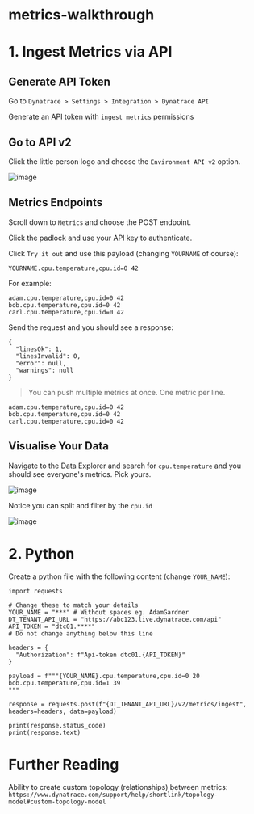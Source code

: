 # metrics-walkthrough

# 1. Ingest Metrics via API

## Generate API Token

Go to `Dynatrace > Settings > Integration > Dynatrace API`

Generate an API token with `ingest metrics` permissions

## Go to API v2

Click the little person logo and choose the `Environment API v2` option.

![image](https://user-images.githubusercontent.com/13639658/136481391-68f8b437-4704-48ae-99e7-c8c89e98c771.png)

## Metrics Endpoints

Scroll down to `Metrics` and choose the POST endpoint.

Click the padlock and use your API key to authenticate.

Click `Try it out` and use this payload (changing `YOURNAME` of course):

```
YOURNAME.cpu.temperature,cpu.id=0 42
```
For example:
```
adam.cpu.temperature,cpu.id=0 42
bob.cpu.temperature,cpu.id=0 42
carl.cpu.temperature,cpu.id=0 42
```

Send the request and you should see a response:
```
{
  "linesOk": 1,
  "linesInvalid": 0,
  "error": null,
  "warnings": null
}
```

> You can push multiple metrics at once. One metric per line.

```
adam.cpu.temperature,cpu.id=0 42
bob.cpu.temperature,cpu.id=0 42
carl.cpu.temperature,cpu.id=0 42
```

## Visualise Your Data

Navigate to the Data Explorer and search for `cpu.temperature` and you should see everyone's metrics. Pick yours.

![image](https://user-images.githubusercontent.com/13639658/136482173-cec33337-b109-4e35-b194-4c3ece6f48ab.png)

Notice you can split and filter by the `cpu.id`

![image](https://user-images.githubusercontent.com/13639658/136482236-9ffe58ee-92e3-4ee7-9bd9-68c036481b53.png)

# 2. Python

Create a python file with the following content (change `YOUR_NAME`):
```
import requests

# Change these to match your details
YOUR_NAME = "***" # Without spaces eg. AdamGardner
DT_TENANT_API_URL = "https://abc123.live.dynatrace.com/api"
API_TOKEN = "dtc01.****"
# Do not change anything below this line

headers = {
  "Authorization": f"Api-token dtc01.{API_TOKEN}"
}

payload = f"""{YOUR_NAME}.cpu.temperature,cpu.id=0 20
bob.cpu.temperature,cpu.id=1 39
"""

response = requests.post(f"{DT_TENANT_API_URL}/v2/metrics/ingest", headers=headers, data=payload)

print(response.status_code)
print(response.text)
```

# Further Reading

Ability to create custom topology (relationships) between metrics: `https://www.dynatrace.com/support/help/shortlink/topology-model#custom-topology-model`
